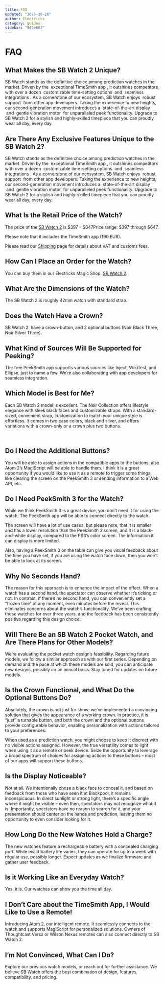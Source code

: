 ```yaml
---
title: FAQ
updated: "2025-10-26"
author: Electricks
category: guides
sidebar: "945e687"
---
```


# FAQ

## What Makes the SB Watch 2 Unique?

SB Watch stands as the definitive choice among prediction watches in the market. Driven by the  exceptional TimeSmith app , it outshines competitors with over a dozen  customizable time-setting options  and  seamless integrations . As a cornerstone of our ecosystem, SB Watch enjoys  robust support  from other app developers. Taking the experience to new heights, our second-generation movement introduces a  state-of-the-art display  and  gentle vibration motor  for unparalleled peek functionality. Upgrade to SB Watch 2 for a stylish and highly-skilled timepiece that you can proudly wear all day, every day.

## Are There Any Exclusive Features Unique to the SB Watch 2?

SB Watch stands as the definitive choice among prediction watches in the market. Driven by the  exceptional TimeSmith app , it outshines competitors with over a dozen  customizable time-setting options  and  seamless integrations . As a cornerstone of our ecosystem, SB Watch enjoys  robust support  from other app developers. Taking the experience to new heights, our second-generation movement introduces a  state-of-the-art display  and  gentle vibration motor  for unparalleled peek functionality. Upgrade to SB Watch 2 for a stylish and highly-skilled timepiece that you can proudly wear all day, every day.

## What Is the Retail Price of the Watch?

The price of the [SB Watch 2](https://electricks.info/product/sb-watch-2/) is $397 – $647Price range: $397 through $647.

Please note that it includes the TimeSmith app (190 EUR).

Please read our [Shipping](https://electricks.info/shipping/) page for details about VAT and customs fees.

## How Can I Place an Order for the Watch?

You can buy them in our Electricks Magic Shop: [SB Watch 2](https://electricks.info/product/sb-watch-2/).

## What Are the Dimensions of the Watch?

The SB Watch 2 is roughly 42mm watch with standard strap.

## Does the Watch Have a Crown?

SB Watch 2  have a crown-button, and 2 optional buttons (Noir Black Three, Noir Silver Three).

## What Kind of Sources Will Be Supported for Peeking?

The free PeekSmith app supports various sources like Inject, WikiTest, and Ellipse, just to name a few. We’re also collaborating with app developers for seamless integration.

## Which Model is Best for Me?

Each SB Watch 2 model is excellent. The Noir Collection offers lifestyle elegance with sleek black faces and customizable straps. With a standard-sized, convenient strap, customization to match your unique style is effortless. It comes in two case colors, black and silver, and offers variations with a crown-only or a crown plus two buttons.

 

## Do I Need the Additional Buttons?

You will be able to assign actions in the compatible apps to the buttons, also Atom 2’s MagiScript will be able to handle them. I think it is a great opportunity if you would like to use it as a remote to trigger some things, like clearing the screen on the PeekSmith 3 or sending information to a Web API, etc.

## Do I Need PeekSmith 3 for the Watch?

While we think PeekSmith 3 is a great device, you don’t need it for using the watch. The PeekSmith app will be able to connect directly to the watch.

The screen will have a lot of use cases, but please note, that it is smaller and has a lower resolution than the PeekSmith 3 screen, and it is a black-and-white display, compared to the PS3’s color screen. The information it can display is more limited.

Also, having a PeekSmith 3 on the table can give you visual feedback about the time you have set, if you are using the watch face down, then you won’t be able to look at its screen.

## Why No Seconds Hand?

The reason for this approach is to enhance the impact of the effect. When a watch has a second hand, the spectator can observe whether it’s ticking or not. In contrast, if there’s no second hand, you can conveniently set a “frozen time” at any moment, even minutes before the reveal. This eliminates concerns about the watch’s functionality. We’ve been crafting these watches for over three years, and the feedback has been consistently positive regarding this design choice.

## Will There Be an SB Watch 2 Pocket Watch, and Are There Plans for Other Models?

We’re evaluating the pocket watch design’s feasibility. Regarding future models, we follow a similar approach as with our first series. Depending on demand and the pace at which these models are sold, you can anticipate new designs, possibly on an annual basis. Stay tuned for updates on future models.

## Is the Crown Functional, and What Do the Optional Buttons Do?

Absolutely, the crown is not just for show; we’ve implemented a convincing solution that gives the appearance of a working crown. In practice, it is “just” a turnable button, and both the crown and the optional buttons provide configurable behavior, enabling personalization with actions tailored to your preferences.

When used as a prediction watch, you might choose to keep it discreet with no visible actions assigned. However, the true versatility comes to light when using it as a remote or peek device. Seize the opportunity to leverage a broad spectrum of choices for assigning actions to these buttons – most of our apps will support these buttons.

## Is the Display Noticeable?

Not at all. We intentionally chose a black face to conceal it, and based on feedback from those who have seen it at Blackpool, it remains inconspicuous. In direct sunlight or strong light, there’s a specific angle where it might be visible – even then, spectators may not recognize what it is. Importantly, spectators have no reason to search for it, and your presentation should center on the hands and prediction, leaving them no opportunity to even consider looking for it.

## How Long Do the New Watches Hold a Charge?

The new watches feature a rechargeable battery with a concealed charging port. While exact battery life varies, they can operate for up to a week with regular use, possibly longer. Expect updates as we finalize firmware and gather user feedback.

## Is it Working Like an Everyday Watch?

Yes, it is. Our watches can show you the time all day.

## I Don’t Care about the TimeSmith App, I Would Like to Use a Remote!

Introducing [Atom 2](https://electricks.info/product/atom-remote/), our intelligent remote. It seamlessly connects to the watch and supports MagiScript for personalized solutions. Owners of Thoughtcast Versa or Wilson Nexus remotes can also connect directly to SB Watch 2.

## I’m Not Convinced, What Can I Do?

Explore our previous watch models, or reach out for further assistance. We believe SB Watch offers the best combination of design, features, compatibility, and pricing.